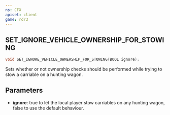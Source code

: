 ```yaml
---
ns: CFX
apiset: client
game: rdr3
---
```

## SET_IGNORE_VEHICLE_OWNERSHIP_FOR_STOWING

```c
void SET_IGNORE_VEHICLE_OWNERSHIP_FOR_STOWING(BOOL ignore);
```

Sets whether or not ownership checks should be performed while trying to stow a carriable on a hunting wagon.

## Parameters
* **ignore**: true to let the local player stow carriables on any hunting wagon, false to use the default behaviour.